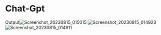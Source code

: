 # Chat-Gpt
Output![Screenshot_20230815_015015](https://github.com/Deepu-yadav/Chat-Gpt/assets/93652424/6b881163-72da-4468-b272-0011d40b7325)
![Screenshot_20230815_014923](https://github.com/Deepu-yadav/Chat-Gpt/assets/93652424/682056e3-39d2-434e-9417-1f51713de1d4)
![Screenshot_20230815_014911](https://github.com/Deepu-yadav/Chat-Gpt/assets/93652424/6fbac11b-7bbd-4063-8ccd-1eedc8b4b434)
